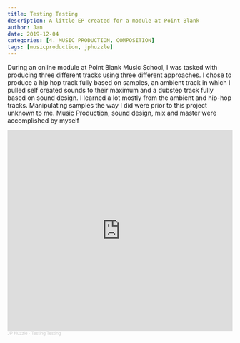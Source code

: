```yaml
---
title: Testing Testing
description: A little EP created for a module at Point Blank
author: Jan
date: 2019-12-04
categories: [4. MUSIC PRODUCTION, COMPOSITION]
tags: [musicproduction, jphuzzle]
---
```


During an online module at Point Blank Music School, I was tasked with producing three different tracks using three different approaches. I chose to produce a hip hop track fully based on samples, an ambient track in which I pulled self created sounds to their maximum and a dubstep track fully based on sound design.
I learned a lot mostly from the ambient and hip-hop tracks. Manipulating samples the way I did were prior to this project unknown to me.
Music Production, sound design, mix and master were accomplished by myself

<iframe width="100%" height="450" scrolling="no" frameborder="no" allow="autoplay" src="https://w.soundcloud.com/player/?url=https%3A//api.soundcloud.com/playlists/810239898&color=%23ff5500&auto_play=false&hide_related=false&show_comments=true&show_user=true&show_reposts=false&show_teaser=true"></iframe><div style="font-size: 10px; color: #cccccc;line-break: anywhere;word-break: normal;overflow: hidden;white-space: nowrap;text-overflow: ellipsis; font-family: Interstate,Lucida Grande,Lucida Sans Unicode,Lucida Sans,Garuda,Verdana,Tahoma,sans-serif;font-weight: 100;"><a href="https://soundcloud.com/jphuzzle-1" title="JP Huzzle" target="_blank" style="color: #cccccc; text-decoration: none;">JP Huzzle</a> · <a href="https://soundcloud.com/jphuzzle-1/sets/workaround" title="Testing Testing" target="_blank" style="color: #cccccc; text-decoration: none;">Testing Testing</a></div>
